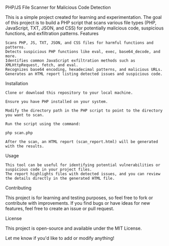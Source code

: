 PHP/JS File Scanner for Malicious Code Detection

This is a simple project created for learning and experimentation. The goal of this project is to build a PHP script that scans various file types (PHP, JavaScript, TXT, JSON, and CSS) for potentially malicious code, suspicious functions, and exfiltration patterns.
Features

    Scans PHP, JS, TXT, JSON, and CSS files for harmful functions and patterns.
    Detects suspicious PHP functions like eval, exec, base64_decode, and more.
    Identifies common JavaScript exfiltration methods such as XMLHttpRequest, fetch, and eval.
    Recognizes base64 encoding, hexadecimal patterns, and malicious URLs.
    Generates an HTML report listing detected issues and suspicious code.

Installation

    Clone or download this repository to your local machine.

    Ensure you have PHP installed on your system.

    Modify the directory path in the PHP script to point to the directory you want to scan.

    Run the script using the command:

    php scan.php

    After the scan, an HTML report (scan_report.html) will be generated with the results.

Usage

    This tool can be useful for identifying potential vulnerabilities or suspicious code in your project files.
    The report highlights files with detected issues, and you can review the details directly in the generated HTML file.

Contributing

This project is for learning and testing purposes, so feel free to fork or contribute with improvements. If you find bugs or have ideas for new features, feel free to create an issue or pull request.

License

This project is open-source and available under the MIT License.

Let me know if you'd like to add or modify anything!
